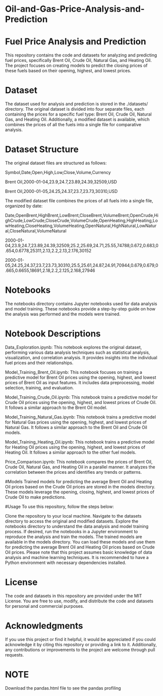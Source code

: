# Oil-and-Gas-Price-Analysis-and-Prediction

# Fuel Price Analysis and Prediction



This repository contains the code and datasets for analyzing and predicting fuel prices, specifically Brent Oil, Crude Oil, Natural Gas, and Heating Oil. The project focuses on creating models to predict the closing prices of these fuels based on their opening, highest, and lowest prices.

# Dataset

The dataset used for analysis and prediction is stored in the ./datasets/ directory. The original dataset is divided into four separate files, each containing the prices for a specific fuel type: Brent Oil, Crude Oil, Natural Gas, and Heating Oil. Additionally, a modified dataset is available, which combines the prices of all the fuels into a single file for comparative analysis.

# Dataset Structure
The original dataset files are structured as follows:

Symbol,Date,Open,High,Low,Close,Volume,Currency

Brent Oil,2000-01-04,23.9,24.7,23.89,24.39,32509,USD

Brent Oil,2000-01-05,24.25,24.37,23.7,23.73,30310,USD

The modified dataset file combines the prices of all fuels into a single file, organized by date:

Date,OpenBrent,HighBrent,LowBrent,CloseBrent,VolumeBrent,OpenCrude,HighCrude,LowCrude,CloseCrude,VolumeCrude,OpenHeating,HighHeating,LowHeating,CloseHeating,VolumeHeating,OpenNatural,HighNatural,LowNatural,CloseNatural,VolumeNatural

2000-01-04,23.9,24.7,23.89,24.39,32509,25.2,25.69,24.71,25.55,74788,0.672,0.683,0.654,0.6778,25311,2.13,2.2,2.13,2.176,30152

2000-01-05,24.25,24.37,23.7,23.73,30310,25.5,25.61,24.87,24.91,70944,0.679,0.679,0.665,0.6655,18691,2.18,2.2,2.125,2.168,27946

# Notebooks

The notebooks directory contains Jupyter notebooks used for data analysis and model training. These notebooks provide a step-by-step guide on how the analysis was performed and the models were trained.

# Notebook Descriptions

Data_Exploration.ipynb: This notebook explores the original dataset, performing various data analysis techniques such as statistical analysis, visualization, and correlation analysis. It provides insights into the individual fuel prices and their relationships.

Model_Training_Brent_Oil.ipynb: This notebook focuses on training a predictive model for Brent Oil prices using the opening, highest, and lowest prices of Brent Oil as input features. It includes data preprocessing, model selection, training, and evaluation.

Model_Training_Crude_Oil.ipynb: This notebook trains a predictive model for Crude Oil prices using the opening, highest, and lowest prices of Crude Oil. It follows a similar approach to the Brent Oil model.

Model_Training_Natural_Gas.ipynb: This notebook trains a predictive model for Natural Gas prices using the opening, highest, and lowest prices of Natural Gas. It follows a similar approach to the Brent Oil and Crude Oil models.

Model_Training_Heating_Oil.ipynb: This notebook trains a predictive model for Heating Oil prices using the opening, highest, and lowest prices of Heating Oil. It follows a similar approach to the other fuel models.

Price_Comparison.ipynb: This notebook compares the prices of Brent Oil, Crude Oil, Natural Gas, and Heating Oil in a parallel manner. It analyzes the correlation between the prices and identifies any trends or patterns.

#Models
Trained models for predicting the average Brent Oil and Heating Oil prices based on the Crude Oil prices are stored in the models directory. These models leverage the opening, closing, highest, and lowest prices of Crude Oil to make predictions.

#Usage
To use this repository, follow the steps below:

Clone the repository to your local machine.
Navigate to the datasets directory to access the original and modified datasets.
Explore the notebooks directory to understand the data analysis and model training process.
If desired, run the notebooks in a Jupyter environment to reproduce the analysis and train the models.
The trained models are available in the models directory. You can load these models and use them for predicting the average Brent Oil and Heating Oil prices based on Crude Oil prices.
Please note that this project assumes basic knowledge of data analysis and machine learning techniques. It is recommended to have a Python environment with necessary dependencies installed.

# License
The code and datasets in this repository are provided under the MIT License. You are free to use, modify, and distribute the code and datasets for personal and commercial purposes.

# Acknowledgments
If you use this project or find it helpful, it would be appreciated if you could acknowledge it by citing this repository or providing a link to it. Additionally, any contributions or improvements to the project are welcome through pull requests.

# NOTE 

Download the pandas.html file to see the pandas profiling
